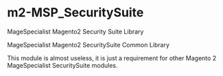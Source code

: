 # m2-MSP_SecuritySuite
MageSpecialist Magento2 Security Suite Library

MageSpecialist Magento2 SecuritySuite Common Library

This module is almost useless, it is just a requirement for other Magento 2 MageSpecialist SecuritySuite modules.
